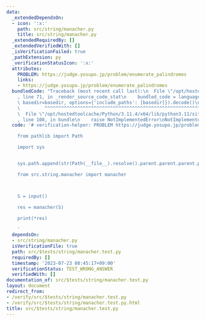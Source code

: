 ```yaml
---
data:
  _extendedDependsOn:
  - icon: ':x:'
    path: src/string/manacher.py
    title: src/string/manacher.py
  _extendedRequiredBy: []
  _extendedVerifiedWith: []
  _isVerificationFailed: true
  _pathExtension: py
  _verificationStatusIcon: ':x:'
  attributes:
    PROBLEM: https://judge.yosupo.jp/problem/enumerate_palindromes
    links:
    - https://judge.yosupo.jp/problem/enumerate_palindromes
  bundledCode: "Traceback (most recent call last):\n  File \"/opt/hostedtoolcache/Python/3.11.4/x64/lib/python3.11/site-packages/onlinejudge_verify/documentation/build.py\"\
    , line 71, in _render_source_code_stat\n    bundled_code = language.bundle(stat.path,\
    \ basedir=basedir, options={'include_paths': [basedir]}).decode()\n          \
    \         ^^^^^^^^^^^^^^^^^^^^^^^^^^^^^^^^^^^^^^^^^^^^^^^^^^^^^^^^^^^^^^^^^^^^^^^^^^^^^^^^^\n\
    \  File \"/opt/hostedtoolcache/Python/3.11.4/x64/lib/python3.11/site-packages/onlinejudge_verify/languages/python.py\"\
    , line 108, in bundle\n    raise NotImplementedError\nNotImplementedError\n"
  code: '# verification-helper: PROBLEM https://judge.yosupo.jp/problem/enumerate_palindromes

    from pathlib import Path

    import sys


    sys.path.append(str(Path(__file__).resolve().parent.parent.parent.parent))

    from src.string.manacher import manacher



    S = input()

    res = manacher(S)

    print(*res)

    '
  dependsOn:
  - src/string/manacher.py
  isVerificationFile: true
  path: src/$tests/string/manacher.test.py
  requiredBy: []
  timestamp: '2023-07-23 08:45:17+09:00'
  verificationStatus: TEST_WRONG_ANSWER
  verifiedWith: []
documentation_of: src/$tests/string/manacher.test.py
layout: document
redirect_from:
- /verify/src/$tests/string/manacher.test.py
- /verify/src/$tests/string/manacher.test.py.html
title: src/$tests/string/manacher.test.py
---
```

